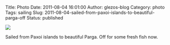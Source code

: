 Title: Photo
Date: 2011-08-04 16:01:00
Author: glezos-blog
Category: photo
Tags: sailing
Slug: 2011-08-04-sailed-from-paxoi-islands-to-beautiful-parga-off
Status: published

![](http://36.media.tumblr.com/tumblr_lpf3j0DD1v1qaawg5o1_r1_1280.jpg)

Sailed from Paxoi islands to beautiful Parga. Off for some fresh fish now.
